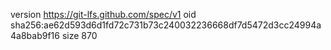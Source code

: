 version https://git-lfs.github.com/spec/v1
oid sha256:ae62d593d6d1fd72c731b73c240032236668df7d5472d3cc24994a4a8bab9f16
size 870

